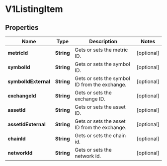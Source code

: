

# V1ListingItem

## Properties

Name | Type | Description | Notes
------------ | ------------- | ------------- | -------------
**metricId** | **String** | Gets or sets the metric ID. |  [optional]
**symbolId** | **String** | Gets or sets the symbol ID. |  [optional]
**symbolIdExternal** | **String** | Gets or sets the symbol ID from the exchange. |  [optional]
**exchangeId** | **String** | Gets or sets the exchange ID. |  [optional]
**assetId** | **String** | Gets or sets the asset ID. |  [optional]
**assetIdExternal** | **String** | Gets or sets the asset ID from the exchange. |  [optional]
**chainId** | **String** | Gets or sets the chain id. |  [optional]
**networkId** | **String** | Gets or sets the network id. |  [optional]




